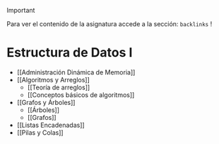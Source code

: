 >[!important] 
>Para ver el contenido de la asignatura accede a la sección: `backlinks` !
>

# Estructura de Datos I 

- [[Administración Dinámica de Memoria]]
- [[Algoritmos y Arreglos]]
	- [[Teoría de arreglos]]
	- [[Conceptos básicos de algoritmos]]
- [[Grafos y Árboles]]
	- [[Árboles]]
	- [[Grafos]]
- [[Listas Encadenadas]]
- [[Pilas y Colas]]